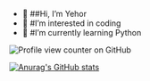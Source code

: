 - 👋 ##Hi, I’m Yehor
- 👀 #I’m interested in coding
- 🌱 #I’m currently learning Python

![Profile view counter on GitHub](https://komarev.com/ghpvc/?username=YehorKovalov07)

[![Anurag's GitHub stats](https://github-readme-stats.vercel.app/api?username=YehorKovalov07)](https://github.com/anuraghazra/github-readme-stats)

<!---
YehorKovalov07/YehorKovalov07 is a ✨ special ✨ repository because its `README.md` (this file) appears on your GitHub profile.
You can click the Preview link to take a look at your changes.
--->
